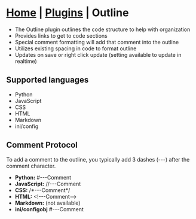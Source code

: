 <link rel="stylesheet" type="text/css" href="doc.css">

# [Home](start.html) | [Plugins](plugins.md) | Outline

- The Outline plugin outlines the code structure to help with organization
- Provides links to get to code sections
- Special comment formatting will add that comment into the outline
- Utilizes existing spacing in code to format outline
- Updates on save or right click update (setting available to update in realtime)

## Supported languages
- Python
- JavaScript
- CSS
- HTML
- Markdown
- ini/config

## Comment Protocol
To add a comment to the outline, you typically add 3 dashes (---) after the comment character.

- **Python:** #---Comment
- **JavaScript:** //---Comment
- **CSS:** /\*---Comment\*/
- **HTML:** &lt;!---Comment--&gt;
- **Markdown:** (not available)
- **ini/configobj** #---Comment
